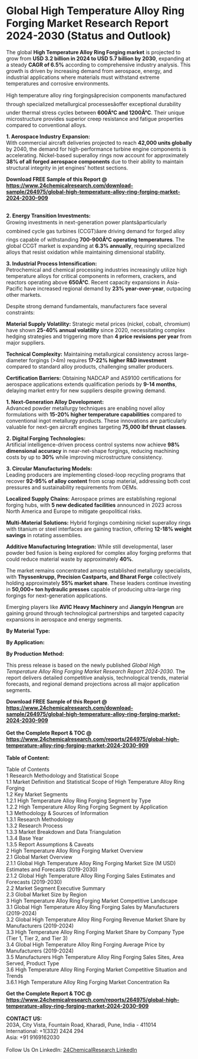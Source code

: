 <h1>Global High Temperature Alloy Ring Forging Market Research Report 2024-2030 (Status and Outlook)</h1><p>The global <strong>High Temperature Alloy Ring Forging market</strong> is projected to grow from <strong>USD 3.2 billion in 2024 to USD 5.7 billion by 2030</strong>, expanding at a steady <strong>CAGR of 6.5%</strong> according to comprehensive industry analysis. This growth is driven by increasing demand from aerospace, energy, and industrial applications where materials must withstand extreme temperatures and corrosive environments.</p><p>High temperature alloy ring forgingsâprecision components manufactured through specialized metallurgical processesâoffer exceptional durability under thermal stress cycles between <strong>600Â°C and 1200Â°C</strong>. Their unique microstructure provides superior creep resistance and fatigue properties compared to conventional alloys.</p><p><strong>1. Aerospace Industry Expansion:</strong><br>
With commercial aircraft deliveries projected to reach <strong>42,000 units globally</strong> by 2040, the demand for high-performance turbine engine components is accelerating. Nickel-based superalloy rings now account for approximately <strong>38% of all forged aerospace components</strong> due to their ability to maintain structural integrity in jet engines' hottest sections.</p><div><b>Download FREE Sample of this Report @ 
            <a href="https://www.24chemicalresearch.com/download-sample/264975/global-high-temperature-alloy-ring-forging-market-2024-2030-909">
            https://www.24chemicalresearch.com/download-sample/264975/global-high-temperature-alloy-ring-forging-market-2024-2030-909</a></b></div><br><p><strong>2. Energy Transition Investments:</strong><br>
Growing investments in next-generation power plantsâparticularly combined cycle gas turbines (CCGT)âare driving demand for forged alloy rings capable of withstanding <strong>700-900Â°C operating temperatures</strong>. The global CCGT market is expanding at <strong>6.3% annually</strong>, requiring specialized alloys that resist oxidation while maintaining dimensional stability.</p><p><strong>3. Industrial Process Intensification:</strong><br>
Petrochemical and chemical processing industries increasingly utilize high temperature alloys for critical components in reformers, crackers, and reactors operating above <strong>650Â°C</strong>. Recent capacity expansions in Asia-Pacific have increased regional demand by <strong>23% year-over-year</strong>, outpacing other markets.</p><p>Despite strong demand fundamentals, manufacturers face several constraints:</p><p><strong>Material Supply Volatility:</strong> Strategic metal prices (nickel, cobalt, chromium) have shown <strong>25-40% annual volatility</strong> since 2020, necessitating complex hedging strategies and triggering more than <strong>4 price revisions per year</strong> from major suppliers.</p><p><strong>Technical Complexity:</strong> Maintaining metallurgical consistency across large-diameter forgings (&gt;4m) requires <strong>17-22% higher R&amp;D investment</strong> compared to standard alloy products, challenging smaller producers.</p><p><strong>Certification Barriers:</strong> Obtaining NADCAP and AS9100 certifications for aerospace applications extends qualification periods by <strong>9-14 months</strong>, delaying market entry for new suppliers despite growing demand.</p><p><strong>1. Next-Generation Alloy Development:</strong><br>
Advanced powder metallurgy techniques are enabling novel alloy formulations with <strong>15-20% higher temperature capabilities</strong> compared to conventional ingot metallurgy products. These innovations are particularly valuable for next-gen aircraft engines targeting <strong>75,000 lbf thrust classes</strong>.</p><p><strong>2. Digital Forging Technologies:</strong><br>
Artificial intelligence-driven process control systems now achieve <strong>98% dimensional accuracy</strong> in near-net-shape forgings, reducing machining costs by up to <strong>30%</strong> while improving microstructure consistency.</p><p><strong>3. Circular Manufacturing Models:</strong><br>
Leading producers are implementing closed-loop recycling programs that recover <strong>92-95% of alloy content</strong> from scrap material, addressing both cost pressures and sustainability requirements from OEMs.</p><p><strong>Localized Supply Chains:</strong> Aerospace primes are establishing regional forging hubs, with <strong>5 new dedicated facilities</strong> announced in 2023 across North America and Europe to mitigate geopolitical risks.</p><p><strong>Multi-Material Solutions:</strong> Hybrid forgings combining nickel superalloy rings with titanium or steel interfaces are gaining traction, offering <strong>12-18% weight savings</strong> in rotating assemblies.</p><p><strong>Additive Manufacturing Integration:</strong> While still developmental, laser powder bed fusion is being explored for complex alloy forging preforms that could reduce material waste by approximately <strong>40%</strong>.</p><p>The market remains concentrated among established metallurgy specialists, with <strong>Thyssenkrupp, Precision Castparts, and Bharat Forge</strong> collectively holding approximately <strong>55% market share</strong>. These leaders continue investing in <strong>50,000+ ton hydraulic presses</strong> capable of producing ultra-large ring forgings for next-generation applications.</p><p>Emerging players like <strong>AVIC Heavy Machinery</strong> and <strong>Jiangyin Hengrun</strong> are gaining ground through technological partnerships and targeted capacity expansions in aerospace and energy segments.</p><p><strong>By Material Type:</strong></p><p><strong>By Application:</strong></p><p><strong>By Production Method:</strong></p><p>This press release is based on the newly published <em>Global High Temperature Alloy Ring Forging Market Research Report 2024-2030</em>. The report delivers detailed competitive analysis, technological trends, material forecasts, and regional demand projections across all major application segments.</p><div><b>Download FREE Sample of this Report @ 
            <a href="https://www.24chemicalresearch.com/download-sample/264975/global-high-temperature-alloy-ring-forging-market-2024-2030-909">
            https://www.24chemicalresearch.com/download-sample/264975/global-high-temperature-alloy-ring-forging-market-2024-2030-909</a></b></div><br><div><b>Get the Complete Report & TOC @ 
            <a href="https://www.24chemicalresearch.com/reports/264975/global-high-temperature-alloy-ring-forging-market-2024-2030-909">
            https://www.24chemicalresearch.com/reports/264975/global-high-temperature-alloy-ring-forging-market-2024-2030-909</a></b></div><br>
            <b>Table of Content:</b><p>Table of Contents<br />
1 Research Methodology and Statistical Scope<br />
1.1 Market Definition and Statistical Scope of High Temperature Alloy Ring Forging<br />
1.2 Key Market Segments<br />
1.2.1 High Temperature Alloy Ring Forging Segment by Type<br />
1.2.2 High Temperature Alloy Ring Forging Segment by Application<br />
1.3 Methodology & Sources of Information<br />
1.3.1 Research Methodology<br />
1.3.2 Research Process<br />
1.3.3 Market Breakdown and Data Triangulation<br />
1.3.4 Base Year<br />
1.3.5 Report Assumptions & Caveats<br />
2 High Temperature Alloy Ring Forging Market Overview<br />
2.1 Global Market Overview<br />
2.1.1 Global High Temperature Alloy Ring Forging Market Size (M USD) Estimates and Forecasts (2019-2030)<br />
2.1.2 Global High Temperature Alloy Ring Forging Sales Estimates and Forecasts (2019-2030)<br />
2.2 Market Segment Executive Summary<br />
2.3 Global Market Size by Region<br />
3 High Temperature Alloy Ring Forging Market Competitive Landscape<br />
3.1 Global High Temperature Alloy Ring Forging Sales by Manufacturers (2019-2024)<br />
3.2 Global High Temperature Alloy Ring Forging Revenue Market Share by Manufacturers (2019-2024)<br />
3.3 High Temperature Alloy Ring Forging Market Share by Company Type (Tier 1, Tier 2, and Tier 3)<br />
3.4 Global High Temperature Alloy Ring Forging Average Price by Manufacturers (2019-2024)<br />
3.5 Manufacturers High Temperature Alloy Ring Forging Sales Sites, Area Served, Product Type<br />
3.6 High Temperature Alloy Ring Forging Market Competitive Situation and Trends<br />
3.6.1 High Temperature Alloy Ring Forging Market Concentration Ra</p><div><b>Get the Complete Report & TOC @ 
            <a href="https://www.24chemicalresearch.com/reports/264975/global-high-temperature-alloy-ring-forging-market-2024-2030-909">
            https://www.24chemicalresearch.com/reports/264975/global-high-temperature-alloy-ring-forging-market-2024-2030-909</a></b></div><br><b>CONTACT US:</b><br>
            203A, City Vista, Fountain Road, Kharadi, Pune, India - 411014<br>
            International: +1(332) 2424 294<br>
            Asia: +91 9169162030 <br><br>
            Follow Us On LinkedIn: <a href="https://www.linkedin.com/company/24chemicalresearch/">24ChemicalResearch LinkedIn</a>